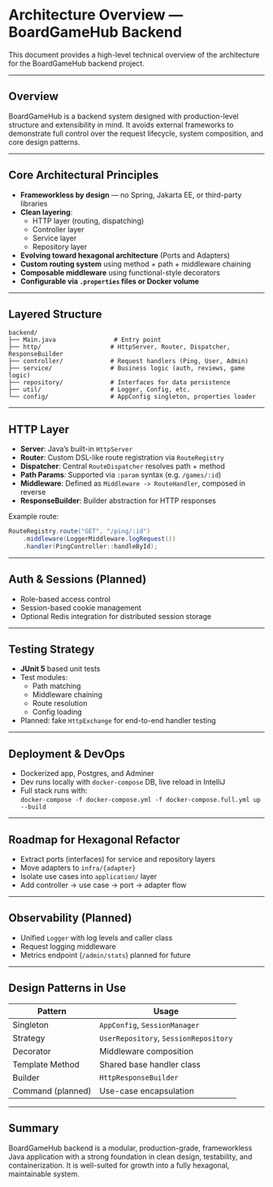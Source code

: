 # Architecture Overview — BoardGameHub Backend

This document provides a high-level technical overview of the architecture for the BoardGameHub backend project.

---

## Overview

BoardGameHub is a backend system designed with production-level structure and extensibility in mind. It avoids external frameworks to demonstrate full control over the request lifecycle, system composition, and core design patterns.

---

## Core Architectural Principles

- **Frameworkless by design** — no Spring, Jakarta EE, or third-party libraries
- **Clean layering**:
    - HTTP layer (routing, dispatching)
    - Controller layer
    - Service layer
    - Repository layer
- **Evolving toward hexagonal architecture** (Ports and Adapters)
- **Custom routing system** using method + path + middleware chaining
- **Composable middleware** using functional-style decorators
- **Configurable via `.properties` files or Docker volume**

---

## Layered Structure

```
backend/
├── Main.java                # Entry point
├── http/                   # HttpServer, Router, Dispatcher, ResponseBuilder
├── controller/             # Request handlers (Ping, User, Admin)
├── service/                # Business logic (auth, reviews, game logic)
├── repository/             # Interfaces for data persistence
├── util/                   # Logger, Config, etc.
└── config/                 # AppConfig singleton, properties loader
```

---

## HTTP Layer

- **Server**: Java’s built-in `HttpServer`
- **Router**: Custom DSL-like route registration via `RouteRegistry`
- **Dispatcher**: Central `RouteDispatcher` resolves path + method
- **Path Params**: Supported via `:param` syntax (e.g. `/games/:id`)
- **Middleware**: Defined as `Middleware -> RouteHandler`, composed in reverse
- **ResponseBuilder**: Builder abstraction for HTTP responses

Example route:

```java
RouteRegistry.route("GET", "/ping/:id")
    .middleware(LoggerMiddleware.logRequest())
    .handler(PingController::handleById);
```

---

## Auth & Sessions (Planned)

- Role-based access control
- Session-based cookie management
- Optional Redis integration for distributed session storage

---

## Testing Strategy

- **JUnit 5** based unit tests
- Test modules:
    - Path matching
    - Middleware chaining
    - Route resolution
    - Config loading
- Planned: fake `HttpExchange` for end-to-end handler testing

---

## Deployment & DevOps

- Dockerized app, Postgres, and Adminer
- Dev runs locally with `docker-compose` DB, live reload in IntelliJ
- Full stack runs with:  
  `docker-compose -f docker-compose.yml -f docker-compose.full.yml up --build`

---

## Roadmap for Hexagonal Refactor

- Extract ports (interfaces) for service and repository layers
- Move adapters to `infra/{adapter}`
- Isolate use cases into `application/` layer
- Add controller → use case → port → adapter flow

---

## Observability (Planned)

- Unified `Logger` with log levels and caller class
- Request logging middleware
- Metrics endpoint (`/admin/stats`) planned for future

---

## Design Patterns in Use

| Pattern | Usage |
|--------|-------|
| Singleton | `AppConfig`, `SessionManager` |
| Strategy | `UserRepository`, `SessionRepository` |
| Decorator | Middleware composition |
| Template Method | Shared base handler class |
| Builder | `HttpResponseBuilder` |
| Command (planned) | Use-case encapsulation |

---

## Summary

BoardGameHub backend is a modular, production-grade, frameworkless Java application with a strong foundation in clean design, testability, and containerization. It is well-suited for growth into a fully hexagonal, maintainable system.

